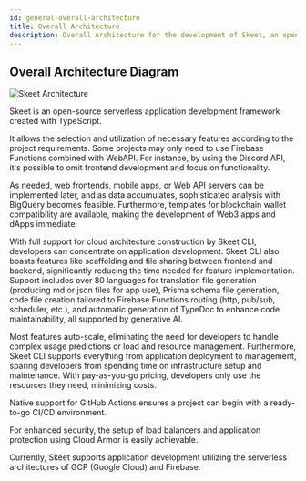 ```yaml
---
id: general-overall-architecture
title: Overall Architecture
description: Overall Architecture for the development of Skeet, an open-source serverless app framework
---
```


## Overall Architecture Diagram

![Skeet Architecture](https://storage.googleapis.com/skeet-assets/imgs/v2/SkeetArchitectureV2.jpg)

Skeet is an open-source serverless application development framework created with TypeScript.

It allows the selection and utilization of necessary features according to the project requirements. Some projects may only need to use Firebase Functions combined with WebAPI. For instance, by using the Discord API, it's possible to omit frontend development and focus on functionality.

As needed, web frontends, mobile apps, or Web API servers can be implemented later, and as data accumulates, sophisticated analysis with BigQuery becomes feasible. Furthermore, templates for blockchain wallet compatibility are available, making the development of Web3 apps and dApps immediate.

With full support for cloud architecture construction by Skeet CLI, developers can concentrate on application development. Skeet CLI also boasts features like scaffolding and file sharing between frontend and backend, significantly reducing the time needed for feature implementation. Support includes over 80 languages for translation file generation (producing md or json files for app use), Prisma schema file generation, code file creation tailored to Firebase Functions routing (http, pub/sub, scheduler, etc.), and automatic generation of TypeDoc to enhance code maintainability, all supported by generative AI.

Most features auto-scale, eliminating the need for developers to handle complex usage predictions or load and resource management. Furthermore, Skeet CLI supports everything from application deployment to management, sparing developers from spending time on infrastructure setup and maintenance. With pay-as-you-go pricing, developers only use the resources they need, minimizing costs.

Native support for GitHub Actions ensures a project can begin with a ready-to-go CI/CD environment.

For enhanced security, the setup of load balancers and application protection using Cloud Armor is easily achievable.

Currently, Skeet supports application development utilizing the serverless architectures of GCP (Google Cloud) and Firebase.
